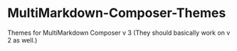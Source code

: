 # MultiMarkdown-Composer-Themes
Themes for MultiMarkdown Composer v 3 (They should basically work on v 2 as well.)
